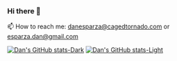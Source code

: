 ### Hi there 👋


📫 How to reach me: danesparza@cagedtornado.com or esparza.dan@gmail.com

[![Dan's GitHub stats-Dark](https://github-readme-stats.vercel.app/api?username=danesparza&show_icons=true&theme=dark#gh-dark-mode-only)](https://github.com/danesparza/github-readme-stats#gh-dark-mode-only)
[![Dan's GitHub stats-Light](https://github-readme-stats.vercel.app/api?username=danesparza&show_icons=true&theme=default#gh-light-mode-only)](https://github.com/danesparza/github-readme-stats#gh-light-mode-only)

<!--
**danesparza/danesparza** is a ✨ _special_ ✨ repository because its `README.md` (this file) appears on your GitHub profile.

Here are some ideas to get you started:

- 🔭 I’m currently working on ...
- 🌱 I’m currently learning ...
- 👯 I’m looking to collaborate on ...
- 🤔 I’m looking for help with ...
- 💬 Ask me about ...
- 📫 How to reach me: ...
- 😄 Pronouns: ...
- ⚡ Fun fact: ...
-->
